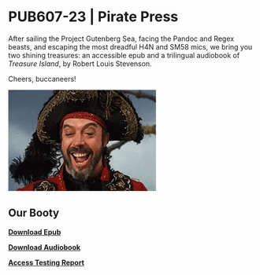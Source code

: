 # PUB607-23 | Pirate Press


After sailing the Project Gutenberg Sea, facing the Pandoc and Regex beasts, and escaping the most dreadful H4N and SM58 mics,
we bring you two shining treasures: an accessible epub and a trilingual audiobook of *Treasure Island*,
by Robert Louis Stevenson.

Cheers, buccaneers!


![](https://github.com/Adi112401/Treasure-Island-Ebook-Project/blob/main/hahaha-laughing.gif)

## Our Booty

**[Download Epub](https://github.com/Adi112401/Treasure-Island-Ebook-Project/raw/main/Treasure-Island.epub)**

**[Download Audiobook](https://github.com/Adi112401/Treasure-Island-Ebook-Project/raw/main/Treasure-Island.epub)**

**[Access Testing Report](https://github.com/Adi112401/Treasure-Island-Ebook-Project/blob/main/Testing%20Report.md)**

